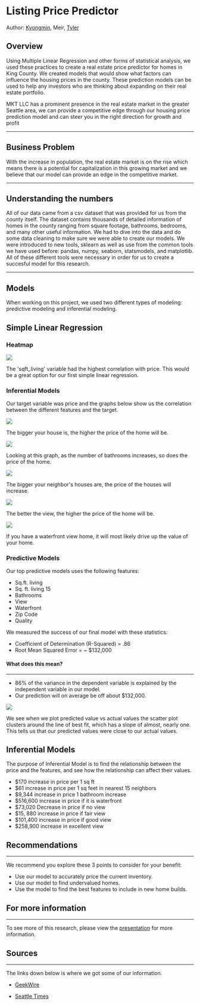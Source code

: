 # Listing Price Predictor

Author: [Kyongmin](https://www.linkedin.com/in/kyongminso/), Meir, [Tyler](https://www.linkedin.com/in/tyler-wood-08a036216/)



## Overview

Using Multiple Linear Regression and other forms of statistical analysis, we used these practices to create a real estate price predictor for homes in King County. We created models that would show what factors can influence the housing prices in the county. These prediction models can be used to help any investors who are thinking about expanding on their real estate portfolio.

MKT LLC has a prominent presence in the real estate market in the greater Seattle area, we can provide a competitive edge through our housing price prediction model and can steer you in the right direction for growth and profit


---------------
## Business Problem 
With the increase in population, the real estate market is on the rise which means there is a potential for capitalization in this growing market and we believe that our model can provide an edge in the competitive market.

------------

## Understanding the numbers


All of our data came from a csv dataset that was provided for us from the county itself. The dataset contains thousands of detailed information of homes in the county ranging from square footage, bathrooms, bedrooms, and many other useful information. We had to dive into the data and do some data cleaning to make sure we were able to create our models. We were introduced to new tools, sklearn as well as use from the common tools we have used before:  pandas, numpy, seaborn, statsmodels, and matplotlib. All of these different tools were necessary in order for us to create a succesful model for this research. 

------
## Models 

When working on this project, we used two different types of modeling: predictive modeling and inferential modeling. 



## Simple Linear Regression 

### Heatmap


<img src= "https://github.com/kyongminso/phase_2_project/raw/main/Images/heatmap.png">

The 'sqft_living' variable had the highest correlation with price. This would be a great option for our first simple linear regression. 



### Inferential Models


Our target variable was price and the graphs below show us the correlation between the different features and the target. 


<img src="Images/sqft_living_regplot.png">

The bigger your house is, the higher the price of the home will be. 

<img src="Images/bathroom_bar.png">

Looking at this graph, as the number of bathrooms increases, so does the price of the home. 

<img src="Images/sqft_living15_regplot.png">

The bigger your neighbor's houses are, the price of the houses will increase. 


<img src="Images/view_bar.png">

The better the view, the higher the price of the home will be. 



<img src="Images/waterfront_bar.png">

If you have a waterfront view home, it will most likely drive up the value of your home. 

### Predictive Models

Our top predictive models uses the following features: 
- Sq.ft. living 
- Sq. ft. living 15 
- Bathrooms
- View 
- Waterfront 
- Zip Code 
- Quality 

We measured the success of our final model with these statistics: 

- Coefficient of Determination (R-Squared) = .86
- Root Mean Squared Error = ~ $132,000





#### What does this mean?
---
- 86% of the variance in the dependent variable is explained by the independent variable in our model.
- Our prediction will on average be off about $132,000. 
 

<img src=https://github.com/kyongminso/phase_2_project/raw/main/Images/preds_actual_regplot.png>

We see when we plot predicted value vs actual values the scatter plot clusters around the line of best fit, which has a slope of almost, nearly one. This tells us that our predicted values were close to our actual values. 



## Inferential Models 
The purpose of Inferential Model is to find the relationship between the price and the features, and see how the relationship can affect their values. 

- $170 increase in price per 1 sq ft
- $61 increase in price per 1 sq feet in nearest 15 neighbors
- $9,344 increase in price 1 bathroom increase
- $516,600 increase in price if it is waterfront
- $73,020 Decrease in price if no view
- $15, 880 increase in price if fair view 
- $101,400 increase in price if good view 
- $258,900 increase in excellent view  


## Recommendations 
-------
We recommend you explore these 3 points to consider for your benefit: 
- Use our model to accurately price the current inventory. 
- Use our model to find undervalued homes. 
- Use the model to find the best features to include in new home builds. 




## For more information
---
To see more of this research, please view the [presentation](https://docs.google.com/presentation/d/1yD90aYa58sU7afved1218I4qQN6k-hgGJ7FpRrDJ0fU/edit#slide=id.g120e22c8c1b_2_20) for more information. 


## Sources
---
The links down below is where we got some of our information. 

- [GeekWire](https://www.geekwire.com/2021/census-data-shows-seattles-population-surge-last-decade-fueled-part-tech-job-growth/)

- [Seattle Times](https://www.seattletimes.com/seattle-news/data/surprise-seattle-was-the-fastest-growing-big-u-s-city-in-2020/)
